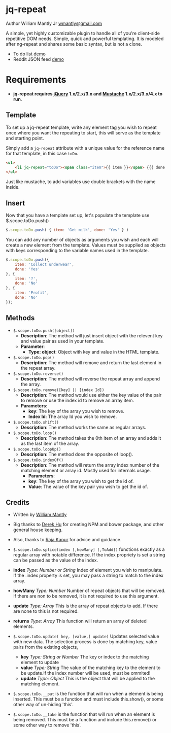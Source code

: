 # jq-repeat

Author William Mantly Jr <wmantly@gmail.com>

A simple, yet highly customizable plugin to handle all of you're client-side repetitive DOM needs. Simple, quick and powerful templating. It is modeled after ng-repeat and shares some basic syntax, but is not a clone.

- To do list [demo](http://jsfiddle.net/wmantly/nLj6nr4q/)
- Reddit JSON feed [demo](http://jsfiddle.net/wmantly/sge3zr28/)

# Requirements

- **jq-repeat requires [jQuery](http://jquery.com/) 1.x/2.x/3.x and [Mustache](https://github.com/janl/mustache.js) 1.x/2.x/3.x/4.x to run**.

<!-- ## Documentation

| link | description |
|---|---|
|[tutorial](tutorial.md) | Begin with Node.js and mineflayer |
| [FAQ.md](FAQ.md) | Got a question ? go there first |
| **[api.md](api.md)** <br/>[unstable_api.md](unstable_api.md) | The full API reference |
| [history.md](history.md) | The changelog for mineflayer |
| [examples/](https://github.com/PrismarineJS/mineflayer/tree/master/examples) | Checkout all the mineflayer examples | -->

## Template

To set up a jq-repeat template, write any element tag you wish to repeat once where you want the repeating to start, this will serve as the template and starting point.

Simply add a `jq-repeat` attribute with a unique value for the reference name for that template, in this case `toDo`.

```html
<ul>
	<li jq-repeat="toDo"><span class="item">{{ item }}</span> {{{ done }}}</li>
</ul>
```

Just like mustache, to add variables use double brackets with the name inside.

## Insert

Now that you have a template set up, let's populate the template use $.scope.toDo.push()

```javaScript
$.scope.toDo.push( { item: 'Get milk', done: 'Yes' } )
```

You can add any number of objects as arguments you wish and each will create a new element from the template. Values must be supplied as objects with keys corresponding to the variable names used in the template.

```javaScript
$.scope.toDo.push({
    item: 'Collect underwear',
    done: 'Yes'
}, {
    item: '?',
    done: 'No'
}, {
    item: 'Profit',
    done: 'No'
});
```

## Methods

- `$.scope.toDo.push([object])`
  - **Description**: The method will just insert object with the relevent key and value pair as used in your template.
  - **Parameter**:
    - **Type: object**: Object with key and value in the HTML template.
- `$.scope.toDo.pop()`
  - **Description**: The method will remove and return the last element in the repeat array.
- `$.scope.toDo.reverse()`
  - **Description**: The method will reverse the repeat array and append the array.
- `$.scope.toDo.remove([key] || [index Id])`
  - **Description**: The method would use either the key value of the pair to remove or use the index id to remove an array item.
  - **Parameters**:
    - **key**: The key of the array you wish to remove.
    - **Index Id**: The array Id you wish to remove.
- `$.scope.toDo.shift()`
  - **Description**: The method works the same as regular arrays.
- `$.scope.toDo.loop()`
  - **Description**: The method takes the 0th item of an array and adds it as the last item of the array.
- `$.scope.toDo.loopUp()`
  - **Description**: The method does the opposite of loop(). 
- `$.scope.toDo.indexOf()`
  - **Description**:  The method will return the array index number of the matching element or array id. Mostly used for internals usage.
    - **Parameters**:
    - **key**: The key of the array you wish to get the id of.
    - **Value**: The value of the key pair you wish to get the id of.


## Credits

- Written by [William Mantly](https://github.com/wmantly)
- Big thanks to [Derek Hu](https://github.com/derek-dchu) for creating NPM and bower package, and other general house keeping.
- Also, thanks to [Raja Kapur](https://github.com/aonic) for advice and guidance.


- `$.scope.toDo.splice(index [,howMany] [,ToAdd])` functions exactly as a regular array with notable difference. If the index propriety is set a string can be passed as the value of the index.
- **index** _Type: Number or String_
  Index of element you wish to manipulate. If the .index property is set, you may pass a string to match to the index array.
- **howMany** _Type: Number_
  Number of repeat objects that will be removed. If there are non to be removed, it is not required to use this argument.
- **update** _Type: Array_
  This is the array of repeat objects to add. If there are none to this is not required.
- **returns** _Type: Array_
  This function will return an array of deleted elements.

- `$.scope.toDo.update( key, [value,] update)` Updates selected value with new data. The selection process is done by matching key, value pairs from the existing objects,
  - **key** _Type: String or Number_
    The key or index to the matching element to update
  - **value** _Type: String_
    The value of the matching key to the element to be update.If the index number will be used, must be ommited!
  - **update** _Type: Object_
    This is the object that will be applied to the matching element.
    
- `$.scope.toDo.__put` is the function that will run when a element is being inserted. This must be a function and must include this.show(), or some other way of un-hiding 'this'.
- `$.scope.toDo.__take` is the function that will run when an element is being removed. This must be a function and include this.remove() or some other way to remove 'this'.
